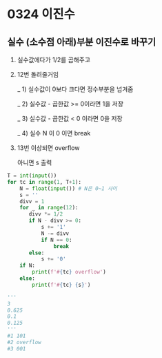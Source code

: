 # 0324 이진수



## 실수 (소수점 아래)부분 이진수로 바꾸기

1. 실수값에다가 1/2를 곱해주고

2. 12번 돌려줄거임

   _ 1) 실수값이 0보다 크다면 정수부분을 넘겨줌

   _ 2) 실수값 - 곱한값 >= 0이라면 1을 저장

   _ 3) 실수값 - 곱한값 < 0 이라면 0을 저장

   _ 4) 실수 N 이 0 이면 break

3. 13번 이상되면 overflow

   아니면 s 출력

```python
T = int(input())
for tc in range(1, T+1):
    N = float(input()) # N은 0~1 사이
    s = ''
    divv = 1
    for _ in range(12):
       divv *= 1/2
       if N - divv >= 0:
           s += '1'
           N -= divv
           if N == 0:
               break
       else:
           s += '0'
    if N:
        print(f'#{tc} overflow')
    else:
        print(f'#{tc} {s}')
```

```python
'''
3
0.625
0.1
0.125
'''
#1 101
#2 overflow
#3 001
```

